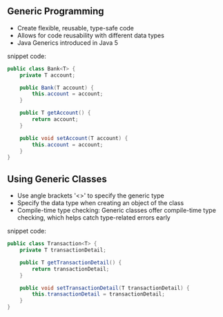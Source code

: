 ## Generic Programming
- Create flexible, reusable, type-safe code
- Allows for code reusability with different data types
- Java Generics introduced in Java 5

snippet code:
```java
public class Bank<T> {
    private T account;

    public Bank(T account) {
        this.account = account;
    }

    public T getAccount() {
        return account;
    }

    public void setAccount(T account) {
        this.account = account;
    }
}
```

## Using Generic Classes
- Use angle brackets '<>' to specify the generic type
- Specify the data type when creating an object of the class
- Compile-time type checking: Generic classes offer compile-time type checking, which helps catch type-related errors early

snippet code:
```java
public class Transaction<T> {
    private T transactionDetail;

    public T getTransactionDetail() {
        return transactionDetail;
    }

    public void setTransactionDetail(T transactionDetail) {
        this.transactionDetail = transactionDetail;
    }
}
```